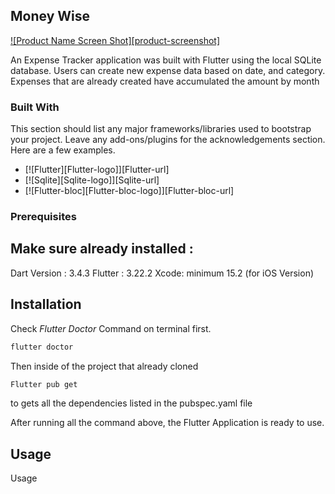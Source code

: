 ## Money Wise

[![Product Name Screen Shot][product-screenshot]](https://example.com)

An Expense Tracker application was built with Flutter using the local SQLite database. Users can create new expense data based on date, and category. Expenses that are already created have accumulated the amount by month

### Built With

This section should list any major frameworks/libraries used to bootstrap your project. Leave any add-ons/plugins for the acknowledgements section. Here are a few examples.

* [![Flutter][Flutter-logo]][Flutter-url]
* [![Sqlite][Sqlite-logo]][Sqlite-url]
* [![Flutter-bloc][Flutter-bloc-logo]][Flutter-bloc-url]

### Prerequisites

## Make sure already installed :
Dart Version : 3.4.3 
Flutter : 3.22.2 
Xcode: minimum 15.2 (for iOS Version)

## Installation
Check _Flutter Doctor_ Command on terminal first.

```sh
flutter doctor
```

Then inside of the project that already cloned
```sh
Flutter pub get
```
to gets all the dependencies listed in the pubspec.yaml file


After running all the command above, the Flutter Application is ready to use.
<!-- USAGE EXAMPLES -->


## Usage

Usage


